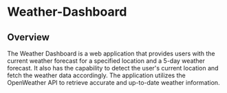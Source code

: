 # Weather-Dashboard
## Overview
The Weather Dashboard is a web application that provides users with the current weather forecast for a specified location and a 5-day weather forecast. It also has the capability to detect the user's current location and fetch the weather data accordingly. The application utilizes the OpenWeather API to retrieve accurate and up-to-date weather information.
